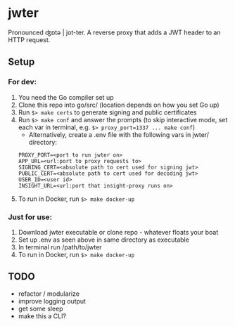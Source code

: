 # jwter

Pronounced ʤɒtə | jot-ter.
A reverse proxy that adds a JWT header to an HTTP request.

## Setup
### For dev:
1. You need the Go compiler set up
2. Clone this repo into go/src/ (location depends on how you set Go up)
3. Run `$> make certs` to generate signing and public certificates
4. Run `$> make conf` and answer the prompts (to skip interactive mode, set each var in terminal, e.g. `$> proxy_port=1337 ... make conf`) 
	- Alternatively, create a .env file with the following vars in jwter/ directory:
	```
	PROXY_PORT=<port to run jwter on>
	APP_URL=<url:port to proxy requests to>
	SIGNING_CERT=<absolute path to cert used for signing jwt>
	PUBLIC_CERT=<absolute path to cert used for decoding jwt>
	USER_ID=<user id>
	INSIGHT_URL=<url:port that insight-proxy runs on> 
	```
5. To run in Docker, run `$> make docker-up`

### Just for use:
1. Download jwter executable or clone repo - whatever floats your boat
2. Set up .env as seen above in same directory as executable
3. In terminal run /path/to/jwter
4. To run in Docker, run `$> make docker-up`

## TODO
- refactor / modularize
- improve logging output
- get some sleep
- make this a CLI?
